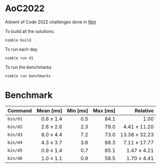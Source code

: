 # AoC2022

Advent of Code 2022 challenges done in [Nim](https://nim-lang.org/)

To build all the solutions:

```
nimble build
```

To run each day
```
nimble run d1
```


To run the benchmarks
```
nimble run benchmarks
```

# Benchmark 
| Command | Mean [ms] | Min [ms] | Max [ms] | Relative |
|:---|---:|---:|---:|---:|
| `bin/d1` | 0.6 ± 1.4 | 0.5 | 84.1 | 1.00 |
| `bin/d2` | 2.6 ± 2.6 | 2.3 | 79.0 | 4.41 ± 11.20 |
| `bin/d3` | 8.0 ± 4.4 | 7.2 | 73.0 | 13.38 ± 32.23 |
| `bin/d4` | 4.3 ± 3.7 | 3.6 | 88.3 | 7.11 ± 17.77 |
| `bin/d5` | 0.9 ± 1.4 | 0.7 | 65.1 | 1.47 ± 4.21 |
| `bin/d6` | 1.0 ± 1.1 | 0.9 | 56.5 | 1.70 ± 4.41 |
